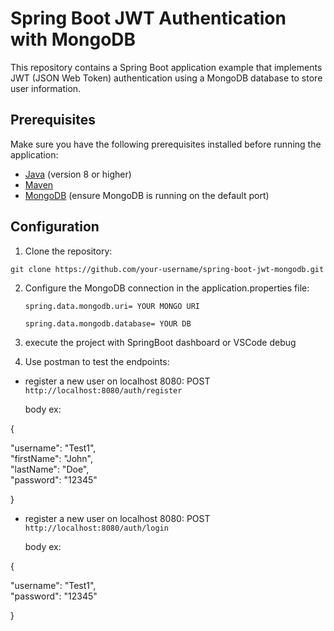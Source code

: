 # Spring Boot JWT Authentication with MongoDB

This repository contains a Spring Boot application example that implements JWT (JSON Web Token) authentication using a MongoDB database to store user information.

## Prerequisites

Make sure you have the following prerequisites installed before running the application:

- [Java](https://www.oracle.com/java/technologies/javase-downloads.html) (version 8 or higher)
- [Maven](https://maven.apache.org/download.cgi)
- [MongoDB](https://docs.mongodb.com/manual/installation/) (ensure MongoDB is running on the default port)

## Configuration

1. Clone the repository:

  `git clone https://github.com/your-username/spring-boot-jwt-mongodb.git`

2. Configure the MongoDB connection in the application.properties file:
   
   `spring.data.mongodb.uri= YOUR MONGO URI`
   
   `spring.data.mongodb.database= YOUR DB`
   
5. execute the project with SpringBoot dashboard or VSCode debug
  
6. Use postman to test the endpoints:

* register a new user on localhost 8080: POST `http://localhost:8080/auth/register`

  body ex:

{   

 
"username": "Test1",    
"firstName": "John",    
"lastName": "Doe",    
"password": "12345"  

}

* register a new user on localhost 8080: POST `http://localhost:8080/auth/login`

  body ex:

{   

 
"username": "Test1",      
"password": "12345"  

}

